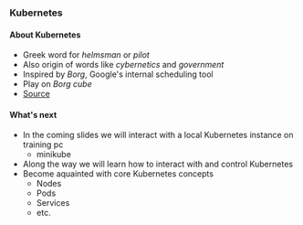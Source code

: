 ### Kubernetes


#### About Kubernetes

* Greek word for _helmsman_ or _pilot_
* Also origin of words like _cybernetics_ and _government_
* Inspired by _Borg_, Google's internal scheduling tool
* Play on _Borg cube_
* [Source](https://news.ycombinator.com/item?id=9653797)


#### What's next
* In the coming slides we will interact with a local Kubernetes instance on training pc <!-- .element: class="fragment" data-fragment-index="0" -->
   + minikube
* Along the way we will learn how to interact with and control Kubernetes <!-- .element: class="fragment" data-fragment-index="1" -->
* Become aquainted with core Kubernetes concepts <!-- .element: class="fragment" data-fragment-index="2" -->
    - Nodes
    - Pods
    - Services
    - etc.
